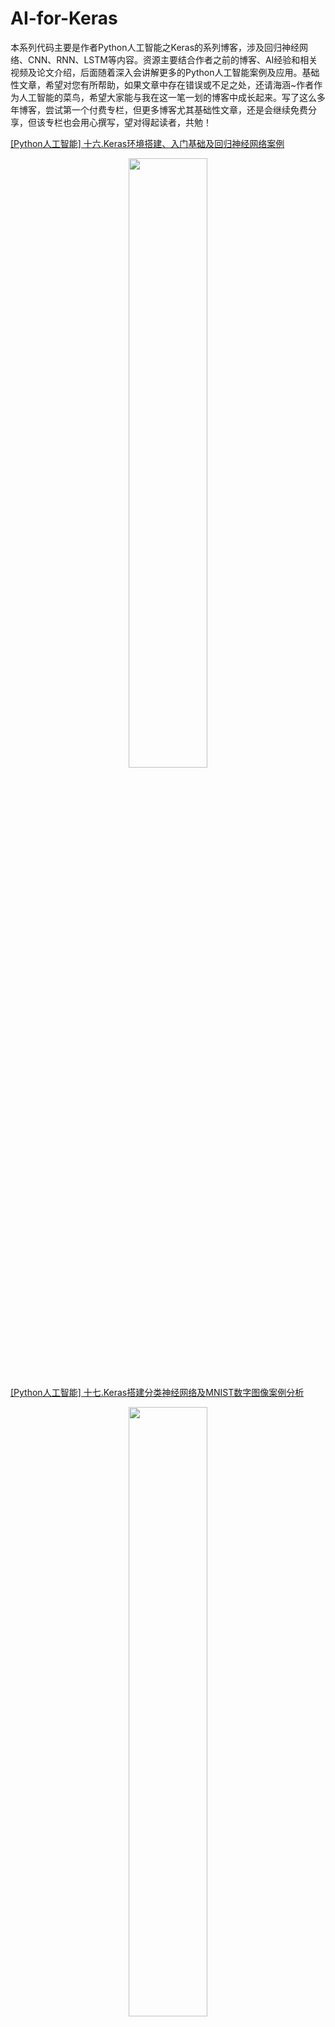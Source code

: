 # AI-for-Keras

本系列代码主要是作者Python人工智能之Keras的系列博客，涉及回归神经网络、CNN、RNN、LSTM等内容。资源主要结合作者之前的博客、AI经验和相关视频及论文介绍，后面随着深入会讲解更多的Python人工智能案例及应用。基础性文章，希望对您有所帮助，如果文章中存在错误或不足之处，还请海涵~作者作为人工智能的菜鸟，希望大家能与我在这一笔一划的博客中成长起来。写了这么多年博客，尝试第一个付费专栏，但更多博客尤其基础性文章，还是会继续免费分享，但该专栏也会用心撰写，望对得起读者，共勉！


[[Python人工智能] 十六.Keras环境搭建、入门基础及回归神经网络案例](https://blog.csdn.net/Eastmount/article/details/104313140) <br />

<div align="center">
  <img src="https://img-blog.csdnimg.cn/20200214185846657.png" height="50%" width="50%" />
</div>

[[Python人工智能] 十七.Keras搭建分类神经网络及MNIST数字图像案例分析](https://blog.csdn.net/Eastmount/article/details/104366166) <br />

<div align="center">
  <img src="https://img-blog.csdnimg.cn/20200218175441666.png" height="50%" width="50%" />
</div>

[[Python人工智能] 九.gensim词向量Word2Vec安装及《庆余年》中文短文本相似度计算](https://blog.csdn.net/Eastmount/article/details/103647573)  <br />

<div align="center">
  <img src="https://img-blog.csdnimg.cn/20191221211434666.png" height="50%" width="50%" />
</div>

同时推荐前面作者另外五个Python系列文章。从2014年开始，作者主要写了三个Python系列文章，分别是基础知识、网络爬虫和数据分析。2018年陆续增加了Python图像识别和Python人工智能专栏。


- Python基础知识系列：[Python基础知识学习与提升](https://blog.csdn.net/eastmount/category_2547623.html)
- Python网络爬虫系列：[Python爬虫之Selenium+BeautifulSoup+Requests](https://blog.csdn.net/eastmount/category_9264385.html)
- Python数据分析系列：[知识图谱、web数据挖掘及NLP](https://blog.csdn.net/eastmount/category_9265165.html)
- Python图像识别系列：[Python图像处理及图像识别](https://blog.csdn.net/eastmount/category_9278090.html)
- Python人工智能系列：[Python人工智能及知识图谱实战](https://blog.csdn.net/eastmount/category_9292178.html)


<div align="center">
  <img src="https://img-blog.csdnimg.cn/2019112810131675.png" height="50%" width="50%" />
</div>

前文内容： <br />
[[Python人工智能] 一.TensorFlow2.0环境搭建及神经网络入门](https://blog.csdn.net/Eastmount/article/details/103282042) <br />
[[Python人工智能] 二.TensorFlow基础及一元直线预测案例](https://blog.csdn.net/Eastmount/article/details/103322331) <br />
[[Python人工智能] 三.TensorFlow基础之Session、变量、传入值和激励函数](https://blog.csdn.net/Eastmount/article/details/103336214) <br />
[[Python人工智能] 四.TensorFlow创建回归神经网络及Optimizer优化器](https://blog.csdn.net/Eastmount/article/details/103410289) <br />
[[Python人工智能] 五.Tensorboard可视化基本用法及绘制整个神经网络](https://blog.csdn.net/Eastmount/article/details/103569858) <br />
[[Python人工智能] 六.TensorFlow实现分类学习及MNIST手写体识别案例](https://blog.csdn.net/Eastmount/article/details/103586271) <br />
[[Python人工智能] 七.什么是过拟合及dropout解决神经网络中的过拟合问题](https://blog.csdn.net/Eastmount/article/details/103595096) <br />
[[Python人工智能] 八.卷积神经网络CNN原理详解及TensorFlow编写CNN](https://blog.csdn.net/Eastmount/article/details/103620235) <br />
[[Python人工智能] 九.gensim词向量Word2Vec安装及《庆余年》中文短文本相似度计算](https://blog.csdn.net/Eastmount/article/details/103647573) <br />
[[Python人工智能] 十.Tensorflow+Opencv实现CNN自定义图像分类案例及与机器学习KNN图像分类算法对比](https://blog.csdn.net/Eastmount/article/details/103757386) <br />
[[Python人工智能] 十一.Tensorflow如何保存神经网络参数](https://blog.csdn.net/Eastmount/article/details/103810291) <br />
[[Python人工智能] 十二.循环神经网络RNN和LSTM原理详解及TensorFlow编写RNN分类案例](https://blog.csdn.net/Eastmount/article/details/103811752) <br />
[[Python人工智能] 十三.如何评价神经网络、loss曲线图绘制、图像分类案例的F值计算](https://blog.csdn.net/Eastmount/article/details/103847406) <br /> 
[[Python人工智能] 十四.循环神经网络LSTM RNN回归案例之sin曲线预测](https://blog.csdn.net/Eastmount/article/details/103914851) <br />
[[Python人工智能] 十五.无监督学习Autoencoder原理及聚类可视化案例详解](https://blog.csdn.net/Eastmount/article/details/103990297) <br />
[[Python人工智能] 十六.Keras环境搭建、入门基础及回归神经网络案例](https://blog.csdn.net/Eastmount/article/details/104313140) <br />
[[Python人工智能] 十七.Keras搭建分类神经网络及MNIST数字图像案例分析](https://blog.csdn.net/Eastmount/article/details/104366166) <br />
[[Python人工智能] 十八.Keras搭建卷积神经网络及CNN原理详解](https://blog.csdn.net/Eastmount/article/details/104399015) <br />
[[Python人工智能] 十九.Keras搭建循环神经网络分类案例及RNN原理详解](https://blog.csdn.net/Eastmount/article/details/104458677) <br />
[[Python人工智能] 二十.基于Keras+RNN的文本分类vs基于传统机器学习的文本分类](https://blog.csdn.net/Eastmount/article/details/105165164) <br />
[[Python人工智能] 二十一.Word2Vec+CNN中文文本分类详解及与机器学习（RF\DTC\SVM\KNN\NB\LR）分类对比](https://blog.csdn.net/Eastmount/article/details/107004660) <br />
[[Python人工智能] 二十二.基于大连理工情感词典的情感分析和情绪计算](https://blog.csdn.net/Eastmount/article/details/107877713)  <br />
[[Python人工智能] 二十三.基于机器学习和TFIDF的情感分类（含详细的NLP数据清洗）](https://blog.csdn.net/Eastmount/article/details/107906799)  <br />
[[Python人工智能] 二十四.易学智能GPU搭建Keras环境实现LSTM恶意URL请求分类](https://blog.csdn.net/Eastmount/article/details/109697350)  <br />
[[Python人工智能] 二十六.基于BiLSTM-CRF的医学命名实体识别研究（上）数据预处理](https://blog.csdn.net/eastmount/article/details/111526240)  <br />



---

By：Eastmount CSDN 2021-01-07 更新



